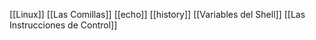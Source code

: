 [[Linux]]
[[Las Comillas]]
[[echo]]
[[history]]
[[Variables del Shell]]
[[Las Instrucciones de Control]]
